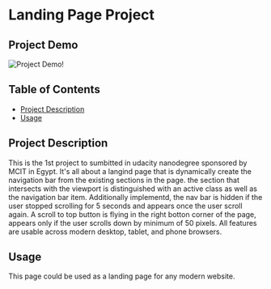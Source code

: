 # Landing Page Project
## Project Demo
![Project Demo!](/assets/demo.png "Project Demo")
## Table of Contents

* [Project Description](#project-description)
* [Usage](#usage)

## Project Description

This is the 1st project to sumbitted in udacity nanodegree sponsored by MCIT in Egypt. It's all about a langind page that is dynamically create the navigation bar from the existing sections in the page. the section that intersects with the viewport is distinguished with an active class as well as the navigation bar item.
Additionally implementd, the nav bar is hidden if the user stopped scrolling for 5 seconds and appears once the user scroll again. A scroll to top button is flying in the right botton corner of the page, appears only if the user scrolls down by minimum of 50 pixels.
All features are usable across modern desktop, tablet, and phone browsers.

## Usage

This page could be used as a landing page for any modern website.